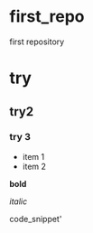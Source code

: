 # first_repo
first repository


# try

## try2

### try 3

- item 1
- item 2

**bold**

_italic_

code_snippet'
